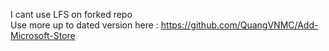 I cant use LFS on forked repo<br>
Use more up to dated version here : https://github.com/QuangVNMC/Add-Microsoft-Store
